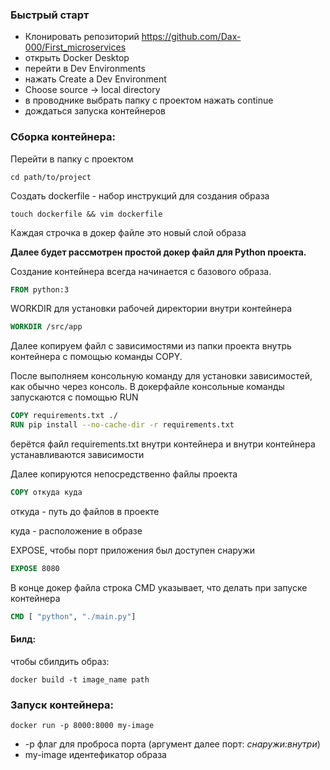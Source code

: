### Быстрый старт
- Клонировать репозиторий https://github.com/Dax-000/First_microservices
- открыть Docker Desktop
- перейти в Dev Environments
- нажать Create a Dev Environment
- Choose source -> local directory
- в проводнике выбрать папку с проектом нажать continue
- дождаться запуска контейнеров

### Сборка контейнера:

Перейти в папку с проектом
```console
cd path/to/project
```

Создать dockerfile - набор инструкций для создания образа
```console
touch dockerfile && vim dockerfile 
```
Каждая строчка в докер файле это новый слой образа

**Далее будет рассмотрен простой докер файл для Python проекта.**

Создание контейнера всегда начинается с базового образа.

```dockerfile
FROM python:3
```

WORKDIR для установки рабочей директории внутри контейнера

```dockerfile
WORKDIR /src/app
```

Далее копируем файл с зависимостями из папки проекта внутрь контейнера с помощью команды COPY.

После выполняем консольную команду для установки зависимостей, как обычно через консоль.
В докерфайле консольные команды запускаются с помощью RUN

```dockerfile
COPY requirements.txt ./
RUN pip install --no-cache-dir -r requirements.txt
```
берётся файл requirements.txt внутри контейнера и внутри контейнера устанавливаются зависимости

Далее копируются непосредственно файлы проекта

```dockerfile
COPY откуда куда
```
откуда - путь до файлов в проекте

куда - расположение в образе

EXPOSE, чтобы порт приложения был доступен снаружи

```dockerfile
EXPOSE 8080
```

В конце докер файла строка CMD указывает, что делать при запуске контейнера

```dockerfile
CMD [ "python", "./main.py"]
```


#### Билд:

чтобы сбилдить образ:
```console
docker build -t image_name path
```

### Запуск контейнера:

```console
docker run -p 8000:8000 my-image
```
- -p флаг для проброса порта (аргумент далее порт: *снаружи:внутри*)
- my-image идентефикатор образа
